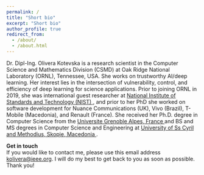 ```yaml
---
permalink: /
title: "Short bio"
excerpt: "Short bio"
author_profile: true
redirect_from: 
  - /about/
  - /about.html
---
```


Dr. Dipl-Ing. Olivera Kotevska is a research scientist in the Computer Science and Mathematics Division (CSMD) at Oak Ridge National Laboratory (ORNL), Tennessee, USA. She works on trustworthy AI/deep learning. Her interest lies in the intersection of vulnerability, control, and efficiency of deep learning for science applications. Prior to joining ORNL in 2019, she was international guest researcher at <a href="https://www.nist.gov"> National Institute of Standards and Technology (NIST) </a>, and prior to her PhD she worked on software development for Nuance Communications (UK), Vivo (Brazil), T-Mobile (Macedonia), and Renault (France). She received her Ph.D. degree in Computer Science from the <a href="https://www.univ-grenoble-alpes.fr"> Universite Grenoble Alpes, France </a> and BS and MS degrees in Computer Science and Engineering at <a href="https://ukim.edu.mk"> University of Ss Cyril and Methodius, Skopje, Macedonia </a>.
 

<b> Get in touch </b> <br>
If you would like to contact me, please use this email address kolivera@ieee.org. I will do my best to get back to you as soon as possible. Thank you! <br>
